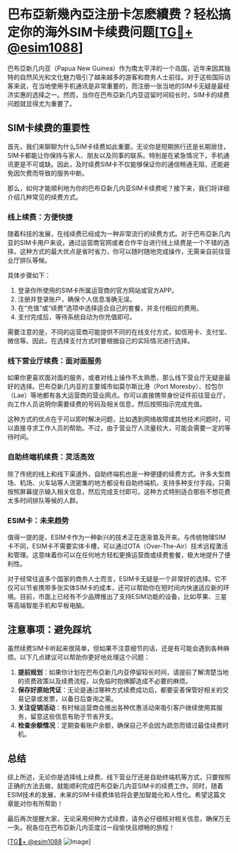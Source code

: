 # 巴布亞新幾內亞注册卡怎麽續费？轻松搞定你的海外SIM卡续费问题[[TG💪+ @esim1088](https://t.me/s/esim1088)]

巴布亞新几内亚（Papua New Guinea）作为南太平洋的一个岛国，近年来因其独特的自然风光和文化魅力吸引了越来越多的游客和商务人士前往。对于这些国际访客来说，在当地使用手机通讯是非常重要的，而注册一张当地的SIM卡无疑是最经济实惠的选择之一。然而，当你在巴布亞新几内亚逗留时间较长时，SIM卡的续费问题就显得尤为重要了。

## SIM卡续费的重要性

首先，我们来聊聊为什么SIM卡续费如此重要。无论你是短期旅行还是长期居住，SIM卡都能让你保持与家人、朋友以及同事的联系。特别是在紧急情况下，手机通讯更是不可或缺。因此，及时续费SIM卡不仅能够保证你的通信畅通无阻，还能避免因欠费而导致的服务中断。

那么，如何才能顺利地为你的巴布亞新几内亚SIM卡续费呢？接下来，我们将详细介绍几种常见的续费方式。

### 线上续费：方便快捷

随着科技的发展，在线续费已经成为一种非常流行的续费方式。对于巴布亞新几内亚的SIM卡用户来说，通过运营商官网或者合作平台进行线上续费是一个不错的选择。这种方式的最大优点是省时省力，你可以随时随地完成操作，无需亲自前往营业厅排队等候。

具体步骤如下：
1. 登录你所使用的SIM卡所属运营商的官方网站或官方APP。
2. 注册并登录账户，确保个人信息准确无误。
3. 在“充值”或“续费”选项中选择适合自己的套餐，并支付相应的费用。
4. 支付完成后，等待系统自动为你充值即可。

需要注意的是，不同的运营商可能提供不同的在线支付方式，如信用卡、支付宝、微信等。因此，在选择支付方式时要根据自己的实际情况进行选择。

### 线下营业厅续费：面对面服务

如果你更喜欢面对面的服务，或者对线上操作不太熟悉，那么线下营业厅无疑是最好的选择。巴布亞新几内亚的主要城市如莫尔斯比港（Port Moresby）、拉包尔（Lae）等地都有各大运营商的营业网点。你可以直接携带身份证件前往营业厅，向工作人员说明你需要续费的号码及相关信息，然后按照指示完成充值。

这种方式的优点在于可以即时解决问题，比如遇到网络故障或其他技术问题时，可以直接寻求工作人员的帮助。不过，由于营业厅人流量较大，可能会需要一定的等待时间。

### 自助终端机续费：灵活高效

除了传统的线上和线下渠道外，自助终端机也是一种便捷的续费方式。许多大型商场、机场、火车站等人流密集的地方都设有自助终端机，支持多种支付手段。只需按照屏幕提示输入相关信息，然后完成支付即可。这种方式特别适合那些不想花费太多时间排队等候的人群。

### ESIM卡：未来趋势

值得一提的是，ESIM卡作为一种新兴的技术正在逐渐普及开来。与传统物理SIM卡不同，ESIM卡不需要实体卡槽，可以通过OTA（Over-The-Air）技术远程激活和管理。这意味着你可以在任何地方轻松更换运营商或续费套餐，极大地提升了便利性。

对于经常往返多个国家的商务人士而言，ESIM卡无疑是一个非常好的选择。它不仅可以节省携带多张实体SIM卡的成本，还可以帮助你在短时间内快速适应新的环境。目前，市面上已经有不少品牌推出了支持ESIM功能的设备，比如苹果、三星等高端智能手机和平板电脑。

## 注意事项：避免踩坑

虽然续费SIM卡听起来很简单，但如果不注意细节的话，还是有可能会遇到各种麻烦。以下几点建议可以帮助你更好地处理这个问题：

1. **提前规划**：如果你计划在巴布亞新几内亚停留较长时间，请提前了解清楚当地的资费政策以及续费流程，以免临时抱佛脚造成不必要的麻烦。
2. **保存好原始凭证**：无论是通过哪种方式续费成功后，都要妥善保管好相关的交易记录或发票，以备日后查询之需。
3. **关注促销活动**：有时候运营商会推出各种优惠活动来吸引客户继续使用其服务，留意这些信息有助于节省开支。
4. **检查余额情况**：定期查看账户余额，确保自己不会因为疏忽而错过最佳续费时机。

## 总结

综上所述，无论你是选择线上续费、线下营业厅还是自助终端机等方式，只要按照正确的方法去做，就能顺利完成巴布亞新几内亚SIM卡的续费工作。同时，随着ESIM技术的发展，未来的SIM卡续费体验将会更加智能化和人性化。希望这篇文章能对你有所帮助！

最后再次提醒大家，无论采用何种方式续费，请务必仔细核对相关信息，确保万无一失。祝各位在巴布亞新几内亚度过一段愉快且顺畅的旅程！

[[TG💪+ @esim1088](https://t.me/s/esim1088) ![Image](https://i.postimg.cc/4NQfJmqS/Snipaste-2025-05-13-00-14-12.png)]